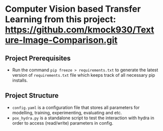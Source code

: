 # Computer Vision based Transfer Learning from this project: https://github.com/kmock930/Texture-Image-Comparison.git
## Project Prerequisites
- Run the command `pip freeze > requirements.txt` to generate the latest version of `requirements.txt` file which keeps track of all necessary pip installs.
## Project Structure
- `config.yaml` is a configuration file that stores all parameters for modelling, training, experimenting, evaluating and etc. 
- `pox_hydra.py` is a standalone script to test the interaction with hydra in order to access (read/write) parameters in config. 